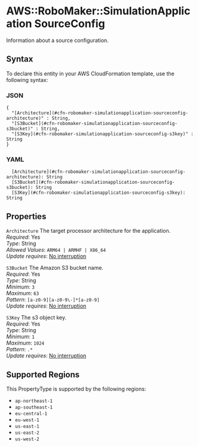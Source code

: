 # AWS::RoboMaker::SimulationApplication SourceConfig<a name="aws-properties-robomaker-simulationapplication-sourceconfig"></a>

Information about a source configuration\.

## Syntax<a name="aws-properties-robomaker-simulationapplication-sourceconfig-syntax"></a>

To declare this entity in your AWS CloudFormation template, use the following syntax:

### JSON<a name="aws-properties-robomaker-simulationapplication-sourceconfig-syntax.json"></a>

```
{
  "[Architecture](#cfn-robomaker-simulationapplication-sourceconfig-architecture)" : String,
  "[S3Bucket](#cfn-robomaker-simulationapplication-sourceconfig-s3bucket)" : String,
  "[S3Key](#cfn-robomaker-simulationapplication-sourceconfig-s3key)" : String
}
```

### YAML<a name="aws-properties-robomaker-simulationapplication-sourceconfig-syntax.yaml"></a>

```
  [Architecture](#cfn-robomaker-simulationapplication-sourceconfig-architecture): String
  [S3Bucket](#cfn-robomaker-simulationapplication-sourceconfig-s3bucket): String
  [S3Key](#cfn-robomaker-simulationapplication-sourceconfig-s3key): String
```

## Properties<a name="aws-properties-robomaker-simulationapplication-sourceconfig-properties"></a>

`Architecture`  <a name="cfn-robomaker-simulationapplication-sourceconfig-architecture"></a>
The target processor architecture for the application\.  
*Required*: Yes  
*Type*: String  
*Allowed Values*: `ARM64 | ARMHF | X86_64`  
*Update requires*: [No interruption](https://docs.aws.amazon.com/AWSCloudFormation/latest/UserGuide/using-cfn-updating-stacks-update-behaviors.html#update-no-interrupt)

`S3Bucket`  <a name="cfn-robomaker-simulationapplication-sourceconfig-s3bucket"></a>
The Amazon S3 bucket name\.  
*Required*: Yes  
*Type*: String  
*Minimum*: `3`  
*Maximum*: `63`  
*Pattern*: `[a-z0-9][a-z0-9\-]*[a-z0-9]`  
*Update requires*: [No interruption](https://docs.aws.amazon.com/AWSCloudFormation/latest/UserGuide/using-cfn-updating-stacks-update-behaviors.html#update-no-interrupt)

`S3Key`  <a name="cfn-robomaker-simulationapplication-sourceconfig-s3key"></a>
The s3 object key\.  
*Required*: Yes  
*Type*: String  
*Minimum*: `1`  
*Maximum*: `1024`  
*Pattern*: `.*`  
*Update requires*: [No interruption](https://docs.aws.amazon.com/AWSCloudFormation/latest/UserGuide/using-cfn-updating-stacks-update-behaviors.html#update-no-interrupt)

## Supported Regions

This PropertyType is supported by the following regions:

- `ap-northeast-1`
- `ap-southeast-1`
- `eu-central-1`
- `eu-west-1`
- `us-east-1`
- `us-east-2`
- `us-west-2`
